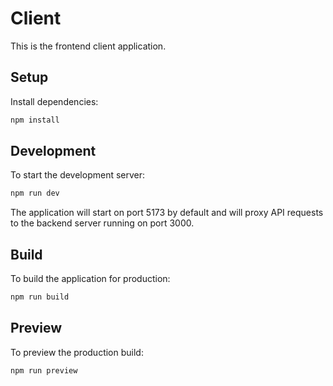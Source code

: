 # Client

This is the frontend client application.

## Setup

Install dependencies:

```bash
npm install
```

## Development

To start the development server:

```bash
npm run dev
```

The application will start on port 5173 by default and will proxy API requests to the backend server running on port 3000.

## Build

To build the application for production:

```bash
npm run build
```

## Preview

To preview the production build:

```bash
npm run preview
```
